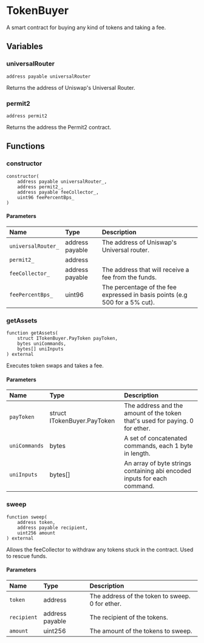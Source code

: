 # TokenBuyer

A smart contract for buying any kind of tokens and taking a fee.

## Variables

### universalRouter

```solidity
address payable universalRouter
```

Returns the address of Uniswap's Universal Router.

### permit2

```solidity
address permit2
```

Returns the address the Permit2 contract.

## Functions

### constructor

```solidity
constructor(
    address payable universalRouter_,
    address permit2_,
    address payable feeCollector_,
    uint96 feePercentBps_
) 
```

#### Parameters

| Name | Type | Description |
| :--- | :--- | :---------- |
| `universalRouter_` | address payable | The address of Uniswap's Universal router. |
| `permit2_` | address |  |
| `feeCollector_` | address payable | The address that will receive a fee from the funds. |
| `feePercentBps_` | uint96 | The percentage of the fee expressed in basis points (e.g 500 for a 5% cut). |

### getAssets

```solidity
function getAssets(
    struct ITokenBuyer.PayToken payToken,
    bytes uniCommands,
    bytes[] uniInputs
) external
```

Executes token swaps and takes a fee.

#### Parameters

| Name | Type | Description |
| :--- | :--- | :---------- |
| `payToken` | struct ITokenBuyer.PayToken | The address and the amount of the token that's used for paying. 0 for ether. |
| `uniCommands` | bytes | A set of concatenated commands, each 1 byte in length. |
| `uniInputs` | bytes[] | An array of byte strings containing abi encoded inputs for each command. |

### sweep

```solidity
function sweep(
    address token,
    address payable recipient,
    uint256 amount
) external
```

Allows the feeCollector to withdraw any tokens stuck in the contract. Used to rescue funds.

#### Parameters

| Name | Type | Description |
| :--- | :--- | :---------- |
| `token` | address | The address of the token to sweep. 0 for ether. |
| `recipient` | address payable | The recipient of the tokens. |
| `amount` | uint256 | The amount of the tokens to sweep. |

